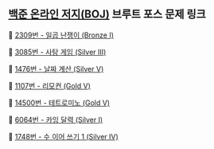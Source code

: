 ## [백준 온라인 저지(BOJ)](https://www.acmicpc.net/) 브루트 포스 문제 링크

🔎 [2309번 - 일곱 난쟁이 (Bronze Ⅰ)](https://www.acmicpc.net/problem/2309)

🔎 [3085번 - 사탕 게임 (Silver Ⅲ)](https://www.acmicpc.net/problem/3085)

🔎 [1476번 - 날짜 계산 (Silver Ⅴ)](https://www.acmicpc.net/problem/1476)

🔎 [1107번 - 리모컨 (Gold Ⅴ)](https://www.acmicpc.net/problem/1107)

🔎 [14500번 - 테트로미노 (Gold Ⅴ)](https://www.acmicpc.net/problem/14500)

🔎 [6064번 - 카잉 달력 (Silver Ⅰ)](https://www.acmicpc.net/problem/6064)

🔎 [1748번 - 수 이어 쓰기 1 (Silver Ⅳ)](https://www.acmicpc.net/problem/1748)
